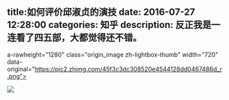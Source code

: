title:如何评价邱淑贞的演技
date: 2016-07-27   12:28:00 
categories: 知乎 
 description: 反正我是一连看了四五部，大都觉得还不错。 
  --- 
 a-rawheight="1280" class="origin_image zh-lightbox-thumb" width="720" data-original="https://pic2.zhimg.com/45f3c3dc308520e4544128dd0467486d_r.png"></noscript>

![](//zhstatic.zhihu.com/assets/zhihu/ztext/whitedot.jpg)